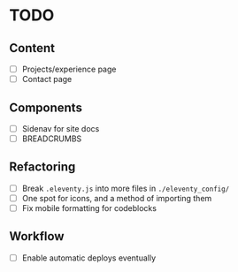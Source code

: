 # TODO

## Content
- [ ] Projects/experience page
- [ ] Contact page

## Components
- [ ] Sidenav for site docs
- [ ] BREADCRUMBS

## Refactoring
- [ ] Break `.eleventy.js` into more files in `./eleventy_config/`
- [ ] One spot for icons, and a method of importing them
- [ ] Fix mobile formatting for codeblocks

## Workflow
- [ ] Enable automatic deploys eventually
